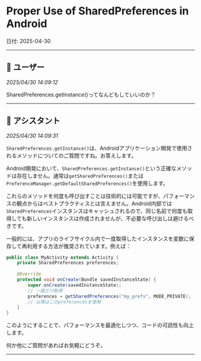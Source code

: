 # Proper Use of SharedPreferences in Android

日付: 2025-04-30

---

## 👤 ユーザー
*2025/04/30 14:09:12*

SharedPreferences.getInstance()ってなんどもしていいのか？

---

## 🤖 アシスタント
*2025/04/30 14:09:31*

`SharedPreferences.getInstance()`は、Androidアプリケーション開発で使用されるメソッドについてのご質問ですね。お答えします。

Android開発において、`SharedPreferences.getInstance()`という正確なメソッドは存在しません。通常は`getSharedPreferences()`または`PreferenceManager.getDefaultSharedPreferences()`を使用します。

これらのメソッドを何度も呼び出すことは技術的には可能ですが、パフォーマンスの観点からはベストプラクティスとは言えません。Android内部では`SharedPreferences`インスタンスはキャッシュされるので、同じ名前で何度も取得しても新しいインスタンスは作成されませんが、不必要な呼び出しは避けるべきです。

一般的には、アプリのライフサイクル内で一度取得したインスタンスを変数に保存して再利用する方法が推奨されています。例えば：

```java
public class MyActivity extends Activity {
    private SharedPreferences preferences;
    
    @Override
    protected void onCreate(Bundle savedInstanceState) {
        super.onCreate(savedInstanceState);
        // 一度だけ取得
        preferences = getSharedPreferences("my_prefs", MODE_PRIVATE);
        // 以降はこのpreferencesを使用
    }
}
```

このようにすることで、パフォーマンスを最適化しつつ、コードの可読性も向上します。

何か他にご質問があればお気軽にどうぞ。

---
